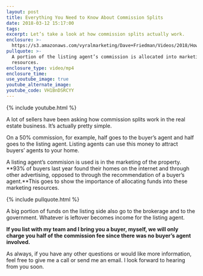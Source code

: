 ```yaml
---
layout: post
title: Everything You Need to Know About Commission Splits
date: 2018-03-12 15:17:00
tags:
excerpt: Let’s take a look at how commission splits actually work.
enclosure: >-
  https://s3.amazonaws.com/vyralmarketing/Dave+Friedman/Videos/2018/How+Do+Commission+Splits+Work%253F+-+Charleston+%2526+Mt.+Pleasant+Real+Estate+Agent.mp4
pullquote: >-
  A portion of the listing agent’s commission is allocated into marketing
  resources.
enclosure_type: video/mp4
enclosure_time:
use_youtube_image: true
youtube_alternate_image:
youtube_code: VH1BnDSRCYY
---
```


{% include youtube.html %}

A lot of sellers have been asking how commission splits work in the real estate business. It’s actually pretty simple.

On a 50% commission, for example, half goes to the buyer’s agent and half goes to the listing agent. Listing agents can use this money to attract buyers’ agents to your home.

A listing agent’s commision is used is in the marketing of the property. **93% of buyers last year found their homes on the internet and through other advertising, opposed to through the recommendation of a buyer’s agent.**This goes to show the importance of allocating funds into these marketing resources.

{% include pullquote.html %}

A big portion of funds on the listing side also go to the brokerage and to the government. Whatever is leftover becomes income for the listing agent.

**If you list with my team and I bring you a buyer, myself, we will only charge you half of the commission fee since there was no buyer’s agent involved.**

As always, if you have any other questions or would like more information, feel free to give me a call or send me an email. I look forward to hearing from you soon.